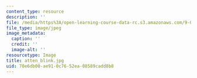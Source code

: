```yaml
---
content_type: resource
description: ''
file: /media/https%3A/open-learning-course-data-rc.s3.amazonaws.com/9-00sc-introduction-to-psychology-fall-2011/70e6db00ae910c7652ea08589cadd8b8_atten_blink.jpg
file_type: image/jpeg
image_metadata:
  caption: ''
  credit: ''
  image-alt: ''
resourcetype: Image
title: atten_blink.jpg
uid: 70e6db00-ae91-0c76-52ea-08589cadd8b8
---
```

